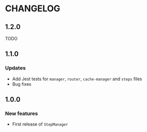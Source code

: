 # CHANGELOG

## 1.2.0

TODO

## 1.1.0

### Updates

* Add Jest tests for `manager`, `router`, `cache-manager` and `steps` files
* Bug fixes

## 1.0.0

### New features

* First release of `StepManager`

